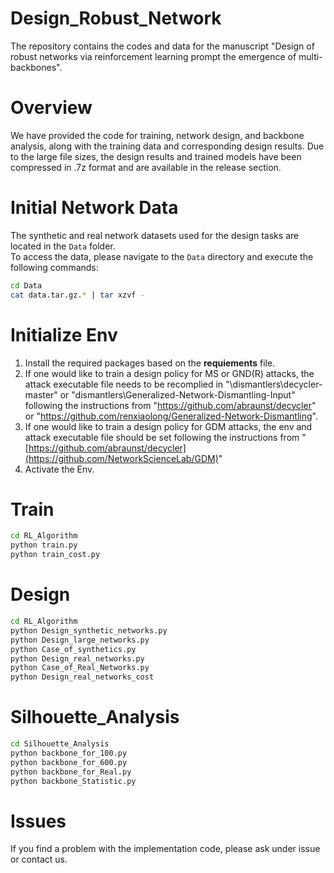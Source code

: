 # Design_Robust_Network
The repository contains the codes and data for the manuscript "Design of robust networks via reinforcement learning prompt the emergence of multi-backbones".

# Overview
We have provided the code for training, network design, and backbone analysis, along with the training data and corresponding design results. Due to the large file sizes, the design results and trained models have been compressed in .7z format and are available in the release section.

# Initial Network Data
The synthetic and real network datasets used for the design tasks are located in the `Data` folder.  
To access the data, please navigate to the `Data` directory and execute the following commands:

```bash
cd Data
cat data.tar.gz.* | tar xzvf -
```

# Initialize Env
1. Install the required packages based on the **requiements** file.
2. If one would like to train a design policy for MS or GND(R) attacks, the attack executable file needs to be recomplied in 
"\dismantlers\decycler-master" or "dismantlers\Generalized-Network-Dismantling-Input" following the instructions from "https://github.com/abraunst/decycler" or "https://github.com/renxiaolong/Generalized-Network-Dismantling".
3. If one would like to train a design policy for GDM attacks, the env and attack executable file should be set following the instructions from "[https://github.com/abraunst/decycler](https://github.com/NetworkScienceLab/GDM)"
4. Activate the Env.

# Train

```bash
cd RL_Algorithm
python train.py
python train_cost.py
```

# Design
```bash
cd RL_Algorithm
python Design_synthetic_networks.py
python Design_large_networks.py
python Case_of_synthetics.py
python Design_real_networks.py
python Case_of_Real_Networks.py
python Design_real_networks_cost
```

# Silhouette_Analysis

```bash
cd Silhouette_Analysis
python backbone_for_100.py
python backbone_for_600.py
python backbone_for_Real.py
python backbone_Statistic.py
```

# Issues
If you find a problem with the implementation code, please ask under issue or contact us.
